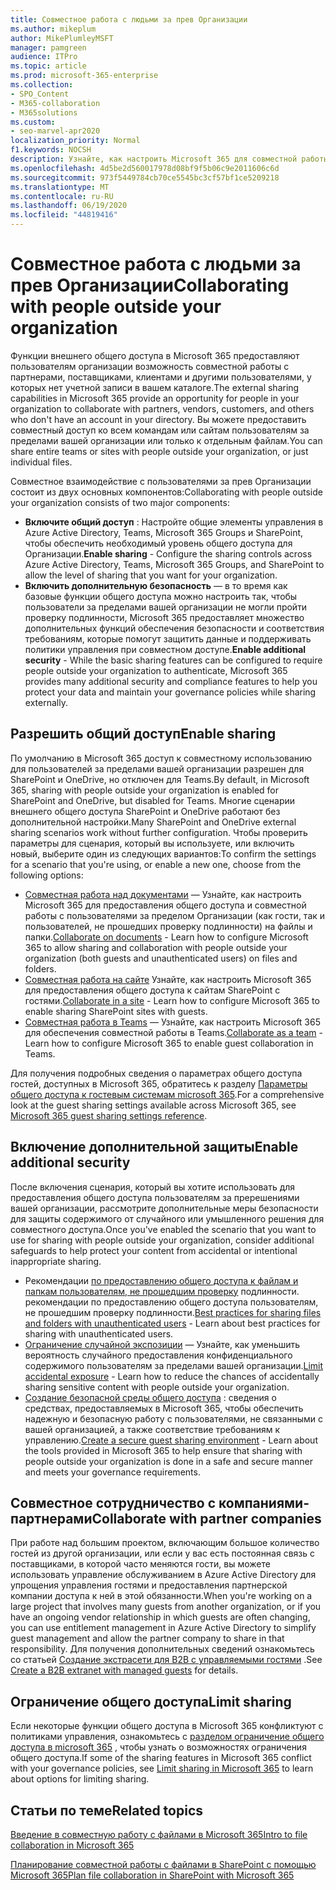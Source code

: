 ```yaml
---
title: Совместное работа с людьми за прев Организации
ms.author: mikeplum
author: MikePlumleyMSFT
manager: pamgreen
audience: ITPro
ms.topic: article
ms.prod: microsoft-365-enterprise
ms.collection:
- SPO_Content
- M365-collaboration
- M365solutions
ms.custom:
- seo-marvel-apr2020
localization_priority: Normal
f1.keywords: NOCSH
description: Узнайте, как настроить Microsoft 365 для совместной работы с пользователями, не входящими в вашу организацию.
ms.openlocfilehash: 4d5be2d560017978d08bf9f5b06c9e2011606c6d
ms.sourcegitcommit: 973f5449784cb70ce5545bc3cf57bf1ce5209218
ms.translationtype: MT
ms.contentlocale: ru-RU
ms.lasthandoff: 06/19/2020
ms.locfileid: "44819416"
---
```

# <a name="collaborating-with-people-outside-your-organization"></a><span data-ttu-id="6ef63-103">Совместное работа с людьми за прев Организации</span><span class="sxs-lookup"><span data-stu-id="6ef63-103">Collaborating with people outside your organization</span></span>

<span data-ttu-id="6ef63-104">Функции внешнего общего доступа в Microsoft 365 предоставляют пользователям организации возможность совместной работы с партнерами, поставщиками, клиентами и другими пользователями, у которых нет учетной записи в вашем каталоге.</span><span class="sxs-lookup"><span data-stu-id="6ef63-104">The external sharing capabilities in Microsoft 365 provide an opportunity for people in your organization to collaborate with partners, vendors, customers, and others who don't have an account in your directory.</span></span> <span data-ttu-id="6ef63-105">Вы можете предоставить совместный доступ ко всем командам или сайтам пользователям за пределами вашей организации или только к отдельным файлам.</span><span class="sxs-lookup"><span data-stu-id="6ef63-105">You can share entire teams or sites with people outside your organization, or just individual files.</span></span>

<span data-ttu-id="6ef63-106">Совместное взаимодействие с пользователями за прев Организации состоит из двух основных компонентов:</span><span class="sxs-lookup"><span data-stu-id="6ef63-106">Collaborating with people outside your organization consists of two major components:</span></span>

- <span data-ttu-id="6ef63-107">**Включите общий доступ** : Настройте общие элементы управления в Azure Active Directory, Teams, Microsoft 365 Groups и SharePoint, чтобы обеспечить необходимый уровень общего доступа для Организации.</span><span class="sxs-lookup"><span data-stu-id="6ef63-107">**Enable sharing** - Configure the sharing controls across Azure Active Directory, Teams, Microsoft 365 Groups, and SharePoint to allow the level of sharing that you want for your organization.</span></span>
- <span data-ttu-id="6ef63-108">**Включить дополнительную безопасность** — в то время как базовые функции общего доступа можно настроить так, чтобы пользователи за пределами вашей организации не могли пройти проверку подлинности, Microsoft 365 предоставляет множество дополнительных функций обеспечения безопасности и соответствия требованиям, которые помогут защитить данные и поддерживать политики управления при совместном доступе.</span><span class="sxs-lookup"><span data-stu-id="6ef63-108">**Enable additional security** - While the basic sharing features can be configured to require people outside your organization to authenticate, Microsoft 365 provides many additional security and compliance features to help you protect your data and maintain your governance policies while sharing externally.</span></span>

## <a name="enable-sharing"></a><span data-ttu-id="6ef63-109">Разрешить общий доступ</span><span class="sxs-lookup"><span data-stu-id="6ef63-109">Enable sharing</span></span>

<span data-ttu-id="6ef63-110">По умолчанию в Microsoft 365 доступ к совместному использованию для пользователей за пределами вашей организации разрешен для SharePoint и OneDrive, но отключен для Teams.</span><span class="sxs-lookup"><span data-stu-id="6ef63-110">By default, in Microsoft 365, sharing with people outside your organization is enabled for SharePoint and OneDrive, but disabled for Teams.</span></span> <span data-ttu-id="6ef63-111">Многие сценарии внешнего общего доступа SharePoint и OneDrive работают без дополнительной настройки.</span><span class="sxs-lookup"><span data-stu-id="6ef63-111">Many SharePoint and OneDrive external sharing scenarios work without further configuration.</span></span> <span data-ttu-id="6ef63-112">Чтобы проверить параметры для сценария, который вы используете, или включить новый, выберите один из следующих вариантов:</span><span class="sxs-lookup"><span data-stu-id="6ef63-112">To confirm the settings for a scenario that you're using, or enable a new one, choose from the following options:</span></span>

- <span data-ttu-id="6ef63-113">[Совместная работа над документами](collaborate-on-documents.md) — Узнайте, как настроить Microsoft 365 для предоставления общего доступа и совместной работы с пользователями за пределом Организации (как гости, так и пользователей, не прошедших проверку подлинности) на файлы и папки.</span><span class="sxs-lookup"><span data-stu-id="6ef63-113">[Collaborate on documents](collaborate-on-documents.md) - Learn how to configure Microsoft 365 to allow sharing and collaboration with people outside your organization (both guests and unauthenticated users) on files and folders.</span></span>
- <span data-ttu-id="6ef63-114">[Совместная работа на сайте](collaborate-in-site.md) Узнайте, как настроить Microsoft 365 для предоставления общего доступа к сайтам SharePoint с гостями.</span><span class="sxs-lookup"><span data-stu-id="6ef63-114">[Collaborate in a site](collaborate-in-site.md) - Learn how to configure Microsoft 365 to enable sharing SharePoint sites with guests.</span></span>
- <span data-ttu-id="6ef63-115">[Совместная работа в Teams](collaborate-as-team.md) — Узнайте, как настроить Microsoft 365 для обеспечения совместной работы в Teams.</span><span class="sxs-lookup"><span data-stu-id="6ef63-115">[Collaborate as a team](collaborate-as-team.md) - Learn how to configure Microsoft 365 to enable guest collaboration in Teams.</span></span>

<span data-ttu-id="6ef63-116">Для получения подробных сведения о параметрах общего доступа гостей, доступных в Microsoft 365, обратитесь к разделу [Параметры общего доступа к гостевым системам microsoft 365](microsoft-365-guest-settings.md).</span><span class="sxs-lookup"><span data-stu-id="6ef63-116">For a comprehensive look at the guest sharing settings available across Microsoft 365, see [Microsoft 365 guest sharing settings reference](microsoft-365-guest-settings.md).</span></span>

## <a name="enable-additional-security"></a><span data-ttu-id="6ef63-117">Включение дополнительной защиты</span><span class="sxs-lookup"><span data-stu-id="6ef63-117">Enable additional security</span></span>

<span data-ttu-id="6ef63-118">После включения сценария, который вы хотите использовать для предоставления общего доступа пользователям за пререшениями вашей организации, рассмотрите дополнительные меры безопасности для защиты содержимого от случайного или умышленного решения для совместного доступа.</span><span class="sxs-lookup"><span data-stu-id="6ef63-118">Once you've enabled the scenario that you want to use for sharing with people outside your organization, consider additional safeguards to help protect your content from accidental or intentional inappropriate sharing.</span></span>

- <span data-ttu-id="6ef63-119">Рекомендации [по предоставлению общего доступа к файлам и папкам пользователям, не прошедшим проверку](best-practices-anonymous-sharing.md) подлинности. рекомендации по предоставлению общего доступа пользователям, не прошедшим проверку подлинности.</span><span class="sxs-lookup"><span data-stu-id="6ef63-119">[Best practices for sharing files and folders with unauthenticated users](best-practices-anonymous-sharing.md) - Learn about best practices for sharing with unauthenticated users.</span></span>
- <span data-ttu-id="6ef63-120">[Ограничение случайной экспозиции](share-limit-accidental-exposure.md) — Узнайте, как уменьшить вероятность случайного предоставления конфиденциального содержимого пользователям за пределами вашей организации.</span><span class="sxs-lookup"><span data-stu-id="6ef63-120">[Limit accidental exposure](share-limit-accidental-exposure.md) - Learn how to reduce the chances of accidentally sharing sensitive content with people outside your organization.</span></span>
- <span data-ttu-id="6ef63-121">[Создание безопасной среды общего доступа](create-secure-guest-sharing-environment.md) : сведения о средствах, предоставляемых в Microsoft 365, чтобы обеспечить надежную и безопасную работу с пользователями, не связанными с вашей организацией, а также соответствие требованиям к управлению.</span><span class="sxs-lookup"><span data-stu-id="6ef63-121">[Create a secure guest sharing environment](create-secure-guest-sharing-environment.md) - Learn about the tools provided in Microsoft 365 to help ensure that sharing with people outside your organization is done in a safe and secure manner and meets your governance requirements.</span></span>

## <a name="collaborate-with-partner-companies"></a><span data-ttu-id="6ef63-122">Совместное сотрудничество с компаниями-партнерами</span><span class="sxs-lookup"><span data-stu-id="6ef63-122">Collaborate with partner companies</span></span>

<span data-ttu-id="6ef63-123">При работе над большим проектом, включающим большое количество гостей из другой организации, или если у вас есть постоянная связь с поставщиками, в которой часто меняются гости, вы можете использовать управление обслуживанием в Azure Active Directory для упрощения управления гостями и предоставления партнерской компании доступа к ней в этой обязанности.</span><span class="sxs-lookup"><span data-stu-id="6ef63-123">When you're working on a large project that involves many guests from another organization, or if you have an ongoing vendor relationship in which guests are often changing, you can use entitlement management in Azure Active Directory to simplify guest management and allow the partner company to share in that responsibility.</span></span> <span data-ttu-id="6ef63-124">Для получения дополнительных сведений ознакомьтесь со статьей [Создание экстрасети для B2B с управляемыми гостями](b2b-extranet.md) .</span><span class="sxs-lookup"><span data-stu-id="6ef63-124">See [Create a B2B extranet with managed guests](b2b-extranet.md) for details.</span></span>

## <a name="limit-sharing"></a><span data-ttu-id="6ef63-125">Ограничение общего доступа</span><span class="sxs-lookup"><span data-stu-id="6ef63-125">Limit sharing</span></span>

<span data-ttu-id="6ef63-126">Если некоторые функции общего доступа в Microsoft 365 конфликтуют с политиками управления, ознакомьтесь с [разделом ограничение общего доступа в microsoft 365](microsoft-365-limit-sharing.md) , чтобы узнать о возможностях ограничения общего доступа.</span><span class="sxs-lookup"><span data-stu-id="6ef63-126">If some of the sharing features in Microsoft 365 conflict with your governance policies, see [Limit sharing in Microsoft 365](microsoft-365-limit-sharing.md) to learn about options for limiting sharing.</span></span>

## <a name="related-topics"></a><span data-ttu-id="6ef63-127">Статьи по теме</span><span class="sxs-lookup"><span data-stu-id="6ef63-127">Related topics</span></span>

[<span data-ttu-id="6ef63-128">Введение в совместную работу с файлами в Microsoft 365</span><span class="sxs-lookup"><span data-stu-id="6ef63-128">Intro to file collaboration in Microsoft 365</span></span>](https://docs.microsoft.com/sharepoint/intro-to-file-collaboration)

[<span data-ttu-id="6ef63-129">Планирование совместной работы с файлами в SharePoint с помощью Microsoft 365</span><span class="sxs-lookup"><span data-stu-id="6ef63-129">Plan file collaboration in SharePoint with Microsoft 365</span></span>](https://docs.microsoft.com/sharepoint/deploy-file-collaboration)

